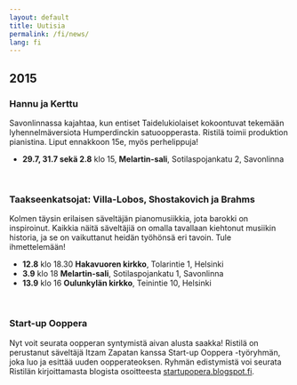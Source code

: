 ```yaml
---
layout: default
title: Uutisia
permalink: /fi/news/
lang: fi
---
```



## 2015

### Hannu ja Kerttu

Savonlinnassa kajahtaa, kun entiset Taidelukiolaiset kokoontuvat tekemään lyhennelmäversiota Humperdinckin satuoopperasta. Ristilä toimii produktion pianistina. Liput ennakkoon 15e, myös perhelippuja!

- __29.7, 31.7 sekä 2.8__ klo 15, __Melartin-sali__, Sotilaspojankatu 2, Savonlinna

<br/>

### Taakseenkatsojat: Villa-Lobos, Shostakovich ja Brahms

Kolmen täysin erilaisen säveltäjän pianomusiikkia, jota barokki on inspiroinut. Kaikkia näitä säveltäjiä on omalla tavallaan kiehtonut musiikin historia, ja se on vaikuttanut heidän työhönsä eri tavoin. Tule ihmettelemään! 

- __12.8__ klo 18.30 __Hakavuoren kirkko__, Tolarintie 1, Helsinki
- __3.9__ klo 18 __Melartin-sali__, Sotilaspojankatu 1, Savonlinna
- __13.9__ klo 16 __Oulunkylän kirkko__, Teinintie 10, Helsinki

<br/>

### Start-up Ooppera

Nyt voit seurata oopperan syntymistä aivan alusta saakka! Ristilä on perustanut säveltäjä Itzam Zapatan kanssa Start-up Ooppera -työryhmän, joka luo ja esittää uuden oopperateoksen. Ryhmän edistymistä voi seurata Ristilän kirjoittamasta blogista osoitteesta [startupopera.blogspot.fi](http://startupopera.blogspot.fi/).

<br/>

